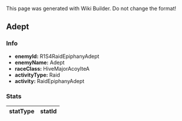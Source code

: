 <span class="wiki-builder">This page was generated with Wiki Builder. Do not change the format!</span>

## Adept
### Info
* **enemyId:** R1S4RaidEpiphanyAdept
* **enemyName:** Adept
* **raceClass:** HiveMajorAcoylteA
* **activityType:** Raid
* **activity:** RaidEpiphanyAdept

### Stats
statType | statId
-------- | ------

